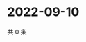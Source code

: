 # 2022-09-10

共 0 条

<!-- BEGIN WEIBO -->
<!-- 最后更新时间 Sat Sep 10 2022 00:25:07 GMT+0800 (China Standard Time) -->

<!-- END WEIBO -->
